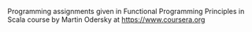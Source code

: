 Programming assignments given in Functional Programming Principles in Scala course
by Martin Odersky at https://www.coursera.org
